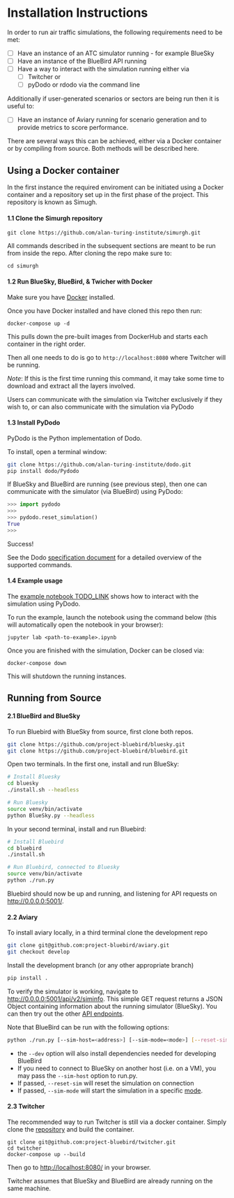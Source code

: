 # Installation Instructions
In order to run air traffic simulations, the following requirements need to be met:

- [ ] Have an instance of an ATC simulator running - for example BlueSky
- [ ] Have an instance of the BlueBird API running
- [ ] Have a way to interact with the simulation running either via
    - [ ] Twitcher 
    or
    - [ ] pyDodo or rdodo via the command line

Additionally if user-generated scenarios or sectors are being run then it is useful to:
- [ ] Have an instance of Aviary running for scenario generation and to provide metrics to score performance.

There are several ways this can be achieved, either via a Docker container or by compiling from source. Both methods will be described here.

## Using a Docker container
In the first instance the required enviroment can be initiated using a Docker container and a repository set up in the first phase of the project. This repository is known as Simugh.

#### 1.1 Clone the Simurgh repository

```{bash}
git clone https://github.com/alan-turing-institute/simurgh.git
```

All commands described in the subsequent sections are meant to be run from inside the repo. After cloning the repo make sure to:

```{bash}
cd simurgh
```

#### 1.2 Run BlueSky, BlueBird, & Twicher with Docker

Make sure you have [Docker](https://www.docker.com/get-started) installed.

Once you have Docker installed and have cloned this repo then run:

```{bash}
docker-compose up -d
```

This pulls down the pre-built images from DockerHub and
starts each container in the right order.

Then all one needs to do is go to
`http://localhost:8080` where Twitcher will be running.


_Note_: If this is the first time running this command, it may take some time to
download and extract all the layers involved.

Users can communicate with the simulation via Twitcher exclusively if they wish to, or can also communicate with the simulation via PyDodo


#### 1.3 Install PyDodo

PyDodo is the Python implementation of Dodo.

To install, open a terminal window:

```bash
git clone https://github.com/alan-turing-institute/dodo.git
pip install dodo/Pydodo
```

If BlueSky and BlueBird are running (see previous step), then one can communicate with the simulator (via
BlueBird) using PyDodo:

```python
>>> import pydodo
>>>
>>> pydodo.reset_simulation()
True
>>>
```

Success!

See the Dodo [specification document](https://github.com/alan-turing-institute/dodo/blob/master/Specification.md) for a detailed overview of the supported commands.

#### 1.4 Example usage

The [example notebook TODO_LINK]() shows how to interact with the simulation using PyDodo.

To run the example, launch the notebook using the command below (this will automatically open the notebook in your browser):

 ```{bash}
 jupyter lab <path-to-example>.ipynb
 ```



Once you are finished with the simulation, Docker can be closed via:

```
docker-compose down
```

This will shutdown the running instances.


 ## Running from Source

 #### 2.1 BlueBird and BlueSky
To run Bluebird with BlueSky from source, first clone both repos.

```bash
git clone https://github.com/project-bluebird/bluesky.git
git clone https://github.com/project-bluebird/bluebird.git
```

Open two terminals. In the first one, install and run BlueSky:

```bash
# Install Bluesky
cd bluesky
./install.sh --headless

# Run Bluesky
source venv/bin/activate
python BlueSky.py --headless
```

In your second terminal, install and run Bluebird:

```bash
# Install Bluebird
cd bluebird
./install.sh

# Run Bluebird, connected to Bluesky
source venv/bin/activate
python ./run.py
```

Bluebird should now be up and running, and listening for API requests on http://0.0.0.0:5001/.

#### 2.2 Aviary
To install aviary locally, in a third terminal clone the development repo
```bash
git clone git@github.com:project-bluebird/aviary.git
git checkout develop
```
Install the development branch (or any other appropriate branch)

```bash
pip install .
```

To verify the simulator is working, navigate to http://0.0.0.0:5001/api/v2/siminfo. This simple GET request returns a JSON Object containing information about the running simulator (BlueSky). You can then try out the other [API endpoints](#api-endpoints).

Note that BlueBird can be run with the following options:

```bash
python ./run.py [--sim-host=<address>] [--sim-mode=<mode>] [--reset-sim] [--log-rate=<rate>]
```

- the `--dev` option will also install dependencies needed for developing BlueBird
- If you need to connect to BlueSky on another host (i.e. on a VM), you may pass the `--sim-host` option to run.py.
- If passed, `--reset-sim` will reset the simulation on connection
- If passed, `--sim-mode` will start the simulation in a specific [mode](docs/SimulatorModes.md).

#### 2.3 Twitcher
 
The recommended way to run Twitcher is still via a docker container. Simply clone the [repository](https://github.com/project-bluebird/twitcher) and build the container.

```
git clone git@github.com:project-bluebird/twitcher.git
cd twitcher
docker-compose up --build
```

Then go to [http://localhost:8080/](http://localhost:8080/) in your browser.

Twitcher assumes that BlueSky and BlueBird are already running on the same machine.

